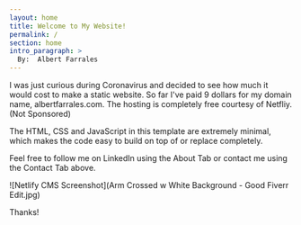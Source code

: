 ```yaml
---
layout: home
title: Welcome to My Website!
permalink: /
section: home
intro_paragraph: >
  By:  Albert Farrales
---
```

  I was just curious during Coronavirus and decided to see how much it 
  would cost to make a static website. So far I've paid 9 dollars for 
  my domain name, albertfarrales.com. The hosting is completely free 
  courtesy of Netfliy. (Not Sponsored)

  The HTML, CSS and JavaScript in this template are extremely minimal, 
  which makes the code easy to build on top of or replace completely.

  Feel free to follow me on LinkedIn using the About Tab or contact me 
  using the Contact Tab above.
  
  ![Netlify CMS Screenshot](Arm Crossed w White Background - Good Fiverr Edit.jpg)
  
  Thanks!
    
